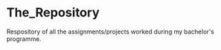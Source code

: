 # The_Repository
Respository of all the assignments/projects worked during my bachelor's programme.
